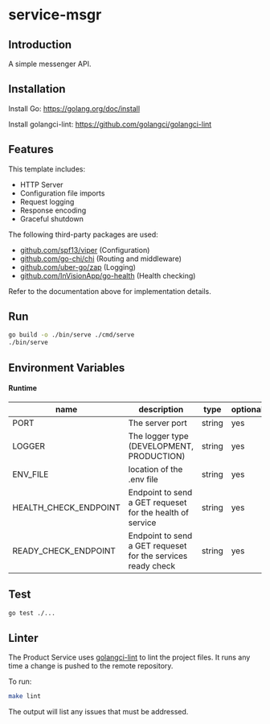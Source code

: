 # service-msgr

## Introduction

A simple messenger API.

## Installation

Install Go: https://golang.org/doc/install

Install golangci-lint: https://github.com/golangci/golangci-lint

## Features

This template includes:

- HTTP Server
- Configuration file imports
- Request logging
- Response encoding
- Graceful shutdown

The following third-party packages are used:
- [github.com/spf13/viper](https://github.com/spf13/viper) (Configuration)
- [github.com/go-chi/chi](https://github.com/go-chi/chi) (Routing and middleware)
- [github.com/uber-go/zap](https://github.com/uber-go/zap) (Logging)
- [github.com/InVisionApp/go-health](https://github.com/InVisionApp/go-health) (Health checking)

Refer to the documentation above for implementation details.

## Run

```bash
go build -o ./bin/serve ./cmd/serve
./bin/serve
```

## Environment Variables
#### Runtime

| name                     | description                                                     | type    | optional | default     |
|--------------------------|-----------------------------------------------------------------|---------|----------|-------------|
| PORT                     | The server port                                                 | string  | yes      | 3000        |
| LOGGER                   | The logger type (DEVELOPMENT, PRODUCTION)                       | string  | yes      | DEVELOPMENT |
| ENV_FILE                 | location of the .env file                                       | string  | yes      | .env        |
| HEALTH_CHECK_ENDPOINT    | Endpoint to send a GET requeset for the health of service       | string  | yes      | /healthz    |
| READY_CHECK_ENDPOINT     | Endpoint to send a GET requeset for the services ready check    | string  | yes      | /readyz     |


## Test

```bash
go test ./...
```

## Linter

The Product Service uses [golangci-lint](https://github.com/golangci/golangci-lint) to lint the project files. It runs any time a change is pushed to the remote repository.

To run:
```bash
make lint
```

The output will list any issues that must be addressed.